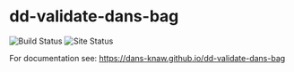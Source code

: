 dd-validate-dans-bag
===========
![Build Status](https://github.com/DANS-KNAW/dd-validate-dans-bag/actions/workflows/build.yml/badge.svg)
![Site Status](https://github.com/DANS-KNAW/dd-validate-dans-bag/actions/workflows/docs.yml/badge.svg)

For documentation see: https://dans-knaw.github.io/dd-validate-dans-bag
